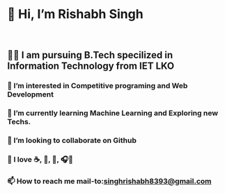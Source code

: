 # 👋 Hi, I’m Rishabh Singh
<br/>

## 🧑‍🎓 I am pursuing B.Tech specilized in Information Technology from IET LKO
### 👀 I’m interested in Competitive programing and Web Development
### 🌱 I’m currently learning Machine Learning and Exploring new Techs.
### 💞️ I’m looking to collaborate on Github
### 🤟 I love ☕, 🍕, 🕺, 🎧🎵
### 📫 How to reach me mail-to:singhrishabh8393@gmail.com

<!-- -
rishabh28204/rishabh28204 is a ✨ special ✨ repository because its `README.md` (this file) appears on your GitHub profile.
You can click the Preview link to take a look at your changes.
- -->
